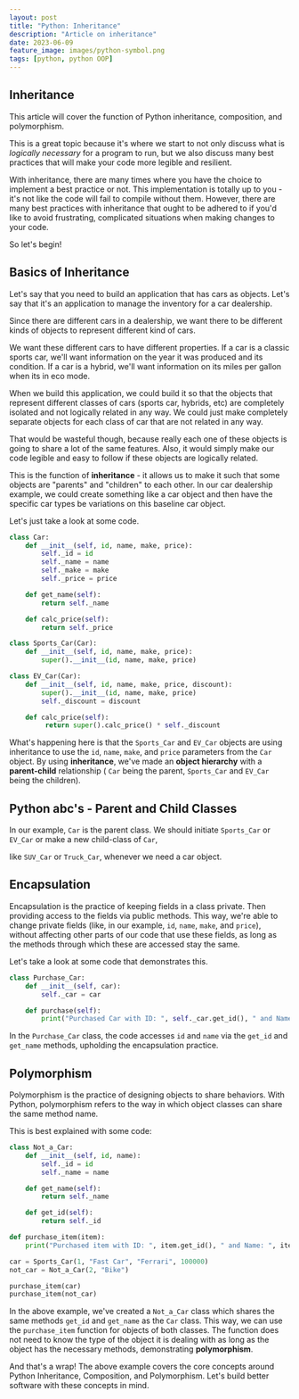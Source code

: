 ```yaml
---
layout: post
title: "Python: Inheritance"
description: "Article on inheritance"
date: 2023-06-09
feature_image: images/python-symbol.png
tags: [python, python OOP]
---
```


## Inheritance

This article will cover the function of Python inheritance, composition, and polymorphism.

This is a great topic because it's where we start to not only discuss what is *logically necessary* for a program to run, but we also discuss many best practices that will make your code more legible and resilient. 

<!--more-->

With inheritance, there are many times where you have the choice to implement a best practice or not. This implementation is totally up to you - it's not like the code will fail to compile without them. However, there are many best practices with inheritance that ought to be adhered to if you'd like to avoid frustrating, complicated situations when making changes to your code. 

So let's begin! 

## Basics of Inheritance

Let's say that you need to build an application that has cars as objects. Let's say that it's an application to manage the inventory for a car dealership. 

Since there are different cars in a dealership, we want there to be different kinds of objects to represent different kind of cars. 

We want these different cars to have different properties. If a car is a classic sports car, we'll want information on the year it was produced and its condition. If a car is a hybrid, we'll want information on its miles per gallon when its in eco mode. 

When we build this application, we could build it so that the objects that represent different classes of cars (sports car, hybrids, etc) are completely isolated and not logically related in any way. We could just make completely separate objects for each class of car that are not related in any way. 

That would be wasteful though, because really each one of these objects is going to share a lot of the same features. Also, it would simply make our code legible and easy to follow if these objects are logically related.

This is the function of **inheritance** - it allows us to make it such that some objects are "parents" and "children" to each other. In our car dealership example, we could create something like a car object and then have the specific car types be variations on this baseline car object.

Let's just take a look at some code.

```python
class Car:
    def __init__(self, id, name, make, price):
        self._id = id
        self._name = name
        self._make = make
        self._price = price

    def get_name(self):
        return self._name

    def calc_price(self):
        return self._price

class Sports_Car(Car):
    def __init__(self, id, name, make, price):
        super().__init__(id, name, make, price)

class EV_Car(Car):
    def __init__(self, id, name, make, price, discount):
        super().__init__(id, name, make, price)
        self._discount = discount

    def calc_price(self):
         return super().calc_price() * self._discount
```

What's happening here is that the `Sports_Car` and `EV_Car` objects are using inheritance to use the `id`, `name`, `make`, and `price` parameters from the `Car` object. By using **inheritance**, we've made an **object hierarchy** with a **parent-child** relationship ( `Car` being the parent, `Sports_Car` and `EV_Car` being the children).

## Python abc's - Parent and Child Classes

In our example, `Car` is the parent class. We should initiate `Sports_Car` or `EV_Car` or make a new child-class of `Car`,

 like `SUV_Car` or `Truck_Car`, whenever we need a car object.

## Encapsulation 

Encapsulation is the practice of keeping fields in a class private. Then providing access to the fields via public methods. This way, we're able to change private fields (like, in our example, `id`, `name`, `make`, and `price`), without affecting other parts of our code that use these fields, as long as the methods through which these are accessed stay the same.

Let's take a look at some code that demonstrates this.

```python
class Purchase_Car:
    def __init__(self, car):
        self._car = car

    def purchase(self):
        print("Purchased Car with ID: ", self._car.get_id(), " and Name: ", self._car.get_name())
```

In the `Purchase_Car` class, the code accesses `id` and `name` via the `get_id` and `get_name` methods, upholding the encapsulation practice.

## Polymorphism 

Polymorphism is the practice of designing objects to share behaviors. With Python, polymorphism refers to the way in which object classes can share the same method name.

This is best explained with some code:

```python
class Not_a_Car:
    def __init__(self, id, name):
        self._id = id
        self._name = name

    def get_name(self):
        return self._name

    def get_id(self):
        return self._id

def purchase_item(item):
    print("Purchased item with ID: ", item.get_id(), " and Name: ", item.get_name())

car = Sports_Car(1, "Fast Car", "Ferrari", 100000)
not_car = Not_a_Car(2, "Bike")

purchase_item(car)
purchase_item(not_car)
```

In the above example, we've created a `Not_a_Car` class which shares the same methods `get_id` and `get_name` as the `Car` class. This way, we can use the `purchase_item` function for objects of both classes. The function does not need to know the type of the object it is dealing with as long as the object has the necessary methods, demonstrating **polymorphism**.

And that's a wrap! The above example covers the core concepts around Python Inheritance, Composition, and Polymorphism. Let's build better software with these concepts in mind.
